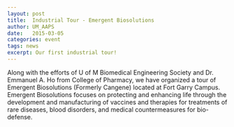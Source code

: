 ```yaml
---
layout: post
title:  Industrial Tour - Emergent Biosolutions
author: UM_AAPS
date:   2015-03-05
categories: event
tags: news
excerpt: Our first industrial tour!
---
```


Along with the efforts of U of M Biomedical Engineering Society and Dr. Emmanuel A. Ho from College of Pharmacy, we have organized a tour of Emergent Biosolutions (Formerly Cangene) located at Fort Garry Campus. Emergent Biosolutions focuses on protecting and enhancing life through the development and manufacturing of vaccines and therapies for treatments of rare diseases, blood disorders, and medical countermeasures for bio-defense.


<div class="col-xs-6 col-md-3">
        <a class="thumbnail fancybox-effects-c" data-fancybox-group="button" href="http://umaaps.github.io/assets/images/2015-03-05-emergent-biosolutions-tour/1_b.jpg" title="">
        <img src="http://umaaps.github.io/assets/images/2015-03-05-emergent-biosolutions-tour/1_s.jpg" alt="" /></a>
</div>
